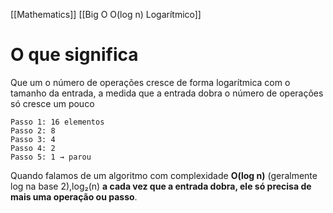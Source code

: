 [[Mathematics]]
[[Big O O(log n) Logarítmico]]

# O que significa
Que um o número de operações cresce de forma logarítmica com o tamanho da entrada, a medida que a entrada dobra o número de operações só cresce um pouco

```
Passo 1: 16 elementos
Passo 2: 8
Passo 3: 4
Passo 4: 2
Passo 5: 1 → parou
```
Quando falamos de um algoritmo com complexidade **O(log n)** (geralmente log na base 2),log₂(n) **a cada vez que a entrada dobra, ele só precisa de mais uma operação ou passo**.